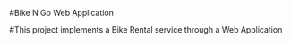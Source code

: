#Bike N Go Web Application

#This project implements a Bike Rental service through a Web Application
